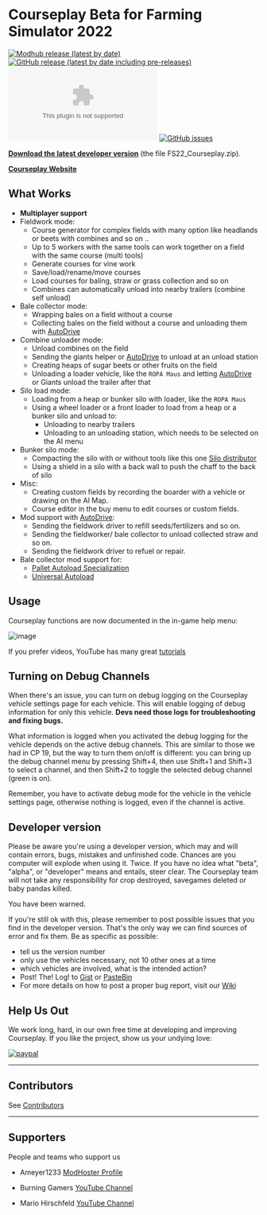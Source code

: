 # Courseplay Beta for Farming Simulator 2022

[![Modhub release (latest by date)](https://img.shields.io/badge/dynamic/xml?color=blue&style=flat-square&label=Modhub+Release&prefix=v&query=%2F%2Fdiv%5B%40class%3D%27table-cell%27%5D%5B2%5D%5Bcontains%28text%28%29%2C%227.%22%29%5D&url=https%3A%2F%2Fwww.farming-simulator.com%2Fmod.php%3Flang%3Dde%26country%3Dde%26mod_id%3D248390%26title%3Dfs2022)](https://www.farming-simulator.com/mod.php?lang=de&country=de&mod_id=248390&title=fs2022)
[![GitHub release (latest by date including pre-releases)](https://img.shields.io/github/v/release/Courseplay/Courseplay_FS22?include_prereleases&style=flat-square&label=Github+Release)](https://github.com/Courseplay/Courseplay_FS22/releases/latest)
[![GitHub Pre-Releases (by Asset)](https://img.shields.io/github/downloads-pre/Courseplay/Courseplay_FS22/latest/FS22_Courseplay.zip?style=flat-square)](https://github.com/Courseplay/Courseplay_FS22/releases/latest/download/FS22_Courseplay.zip)
[![GitHub issues](https://img.shields.io/github/issues/Courseplay/Courseplay_FS22?style=flat-square)](https://github.com/Courseplay/Courseplay_FS22/issues)

**[Download the latest developer version](https://github.com/Courseplay/Courseplay_FS22/releases/latest)** (the file FS22_Courseplay.zip).

**[Courseplay Website](https://courseplay.github.io/Courseplay_FS22.github.io/)**

## What Works

* **Multiplayer support**
* Fieldwork mode:
  * Course generator for complex fields with many option like headlands or beets with combines and so on ..
  * Up to 5 workers with the same tools can work together on a field with the same course (multi tools)
  * Generate courses for vine work
  * Save/load/rename/move courses
  * Load courses for baling, straw or grass collection and so on
  * Combines can automatically unload into nearby trailers (combine self unload)
* Bale collector mode:
  * Wrapping bales on a field without a course
  * Collecting bales on the field without a course and unloading them with [AutoDrive](https://github.com/Stephan-S/FS22_AutoDrive)
* Combine unloader mode:
  * Unload combines on the field
  * Sending the giants helper or [AutoDrive](https://github.com/Stephan-S/FS22_AutoDrive) to unload at an unload station
  * Creating heaps of sugar beets or other fruits on the field
  * Unloading a loader vehicle, like the ``ROPA Maus`` and letting [AutoDrive](https://github.com/Stephan-S/FS22_AutoDrive) or Giants unload the trailer after that
* Silo load mode:
  * Loading from a heap or bunker silo with loader, like the ``ROPA Maus``
  * Using a wheel loader or a front loader to load from a heap or a bunker silo and unload to:
    * Unloading to nearby trailers
    * Unloading to an unloading station, which needs to be selected on the AI menu
* Bunker silo mode:
  * Compacting the silo with or without tools like this one [Silo distributor](https://www.farming-simulator.com/mod.php?lang=de&country=de&mod_id=242708&title=fs2022)
  * Using a shield in a silo with a back wall to push the chaff to the back of silo
* Misc:
  * Creating custom fields by recording the boarder with a vehicle or drawing on the AI Map.
  * Course editor in the buy menu to edit courses or custom fields.
* Mod support with [AutoDrive](https://github.com/Stephan-S/FS22_AutoDrive):
  * Sending the fieldwork driver to refill seeds/fertilizers and so on.
  * Sending the fieldworker/ bale collector to unload collected straw and so on.
  * Sending the fieldwork driver to refuel or repair.
* Bale collector mod support for:
  * [Pallet Autoload Specialization](https://www.farming-simulator.com/mod.php?lang=en&country=gb&mod_id=228819)
  * [Universal Autoload](https://farming-simulator.com/mod.php?lang=en&country=us&mod_id=237080&title=fs2022)

## Usage

Courseplay functions are now documented in the in-game help menu:

![image](https://user-images.githubusercontent.com/2379521/195123670-20773556-48d4-4292-ba06-28443a2f9c69.png)

If you prefer videos, YouTube has many great [tutorials](https://www.youtube.com/results?search_query=courseplay+fs22)

## Turning on Debug Channels

When there's an issue, you can turn on debug logging on the Courseplay vehicle settings page for each vehicle. This will
enable logging of debug information for only this vehicle. **Devs need those logs for troubleshooting and fixing bugs.**

What information is logged when you activated the debug logging for the vehicle depends on the active debug channels. This
are similar to those we had in CP 19, but the way to turn them on/off is different: you can bring up the debug channel menu
by pressing Shift+4, then use Shift+1 and Shift+3 to select a channel, and then Shift+2 to toggle the selected debug channel
(green is on).

Remember, you have to activate debug mode for the vehicle in the vehicle settings page, otherwise nothing is logged, even if
the channel is active.

## Developer version

Please be aware you're using a developer version, which may and will contain errors, bugs, mistakes and unfinished code. Chances are you computer will explode when using it. Twice. If you have no idea what "beta", "alpha", or "developer" means and entails, steer clear. The Courseplay team will not take any responsibility for crop destroyed, savegames deleted or baby pandas killed.

You have been warned.

If you're still ok with this, please remember to post possible issues that you find in the developer version. That's the only way we can find sources of error and fix them.
Be as specific as possible:

* tell us the version number
* only use the vehicles necessary, not 10 other ones at a time
* which vehicles are involved, what is the intended action?
* Post! The! Log! to [Gist](https://gist.github.com/) or [PasteBin](http://pastebin.com/)
* For more details on how to post a proper bug report, visit our [Wiki](https://github.com/Courseplay/Courseplay_FS22/wiki)

## Help Us Out

We work long, hard, in our own free time at developing and improving Courseplay. If you like the project, show us your undying love:

[![paypal](https://www.paypalobjects.com/en_US/i/btn/btn_donateCC_LG.gif)](https://www.paypal.com/cgi-bin/webscr?cmd=_donations&business=7PDM2P6HQ5D56&item_name=Promote+the+development+of+Courseplay&currency_code=EUR&source=url)

___

## Contributors

See [Contributors](/Contributors.md)

___

## Supporters

People and teams who support us

* Ameyer1233 [ModHoster Profile](https://www.modhoster.de/community/user/meyer123)

* Burning Gamers [YouTube Channel](https://www.youtube.com/c/BurningGamersde/featured)

* Mario Hirschfeld [YouTube Channel](https://www.youtube.com/c/MarioHirschfeld/featured)
